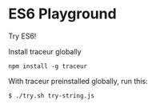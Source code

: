 ES6 Playground
=======================

Try ES6!

Install traceur globally
````
npm install -g traceur
````
With traceur preinstalled globally, run this:

```
$ ./try.sh try-string.js
```

